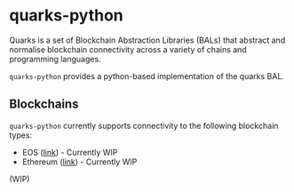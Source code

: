 # quarks-python
Quarks is a set of Blockchain Abstraction Libraries (BALs) that abstract and normalise blockchain connectivity across a variety of chains and programming languages.

`quarks-python` provides a python-based implementation of the quarks BAL.

## Blockchains
`quarks-python` currently supports connectivity to the following blockchain types:
* EOS ([link](https://developers.eos.io/eosio-nodeos/docs)) - Currently WIP
* Ethereum ([link](https://web3py.readthedocs.io/en/stable/overview.html)) - Currently WIP

(WIP)
